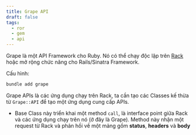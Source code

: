 ```yaml
---
title: Grape API
draft: false
tags:
  - ror
  - gem
  - api
---
```


Grape là một API Framework cho Ruby. Nó có thể chạy độc lập trên [Rack](../other/rack_puma.md) hoặc mở rộng chức năng cho Rails/Sinatra Framework.

Cấu hình:

```cmd
bundle add grape
```

Grape APIs là các ứng dụng chạy trên Rack, ta cần tạo các Classes kế thừa từ `Grape::API` để tạo một ứng dụng cung cấp APIs.
- Base Class này triển khai một method `call`, là interface point giữa Rack và các ứng dụng chạy trên nó (ở đây là Grape). Method này nhận một request từ Rack và phản hồi về một mảng gồm **status**, **headers** và **body**